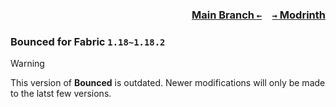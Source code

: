 ### <p align=right>[Main Branch `←`](https://github.com/KessokuTeaTime/Bounced)&emsp;[`→` Modrinth](https://modrinth.com/mod/bounced)</p>

### Bounced for Fabric `1.18~1.18.2`

> [!WARNING]
> This version of **Bounced** is outdated. Newer modifications will only be made to the latst few versions.
